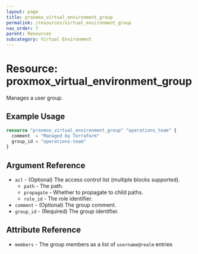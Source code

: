 ```yaml
---
layout: page
title: proxmox_virtual_environment_group
permalink: /resources/virtual_environment_group
nav_order: 7
parent: Resources
subcategory: Virtual Environment
---
```


# Resource: proxmox_virtual_environment_group

Manages a user group.

## Example Usage

```terraform
resource "proxmox_virtual_environment_group" "operations_team" {
  comment  = "Managed by Terraform"
  group_id = "operations-team"
}
```

## Argument Reference

* `acl` - (Optional) The access control list (multiple blocks supported).
    * `path` - The path.
    * `propagate` - Whether to propagate to child paths.
    * `role_id` - The role identifier.
* `comment` - (Optional) The group comment.
* `group_id` - (Required) The group identifier.

## Attribute Reference

* `members` - The group members as a list of `username@realm` entries
